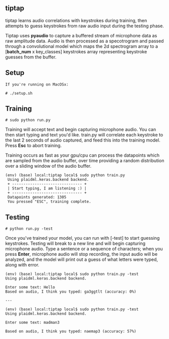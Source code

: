 ## tiptap 
tiptap learns audio correlations with keystrokes during training, then attempts to guess keystrokes from raw audio input during the testing phase.

Tiptap uses **pyaudio** to capture a buffered stream of microphone data as raw amplitude data. Audio is then processed as a specotrogram and passed through a convolutional model which maps the 2d spectrogram array to a [**batch_num** x key_classes] keystrokes array representing keystroke guesses from the buffer.

## Setup
    If you're running on MacOSx:

    # ./setup.sh

## Training

    # sudo python run.py
   
   Training will accept text and begin capturing microphone audio. You can then start typing and text you'd like. train.py will correlate each keystroke to the last 2 seconds of audio captured, and feed this into the training model. Press **Esc** to abort training.
   
   Training occurs as fast as your gpu/cpu can process the datapoints which are sampled from the audio buffer, over time providing a random distribution over a sliding window of the audio buffer.


   ```
   (env) (base) local:tiptap local$ sudo python train.py
    Using plaidml.keras.backend backend.
    + ------------------------------- +
    | Start typing, I am listening :) |
    + ------------------------------- +
    Datapoints generated: 1305
    You pressed "ESC", training complete.
   ```

## Testing

    # python run.py -test
  
  Once you've trained your model, you can run with [-test] to start guessing keystrokes. Testing will break to a new line and will begin capturing microphone audio. Type a sentence or a sequence of characters; when you press **Enter**, microphone audio will stop recording, the input audio will be analyzed, and the model will print out a guess of what letters were typed, along with error.

  ```
  (env) (base) local:tiptap local$ sudo python train.py -test
  Using plaidml.keras.backend backend.

  Enter some text: Hello
  Based on audio, I think you typed: ga3ggtlt (accuracy: 0%)

  ---

  (env) (base) local:tiptap local$ sudo python train.py -test
  Using plaidml.keras.backend backend.

  Enter some text: madman3
  
  Based on audio, I think you typed: naemap3 (accuracy: 57%)
  ```
